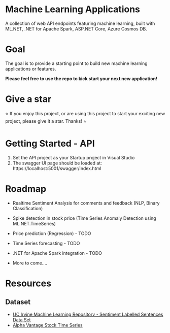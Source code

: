 # Machine Learning Applications
A collection of web API endpoints featuring machine learning, built with ML.NET, .NET for Apache Spark, ASP.NET Core, Azure Cosmos DB. 

# Goal
The goal is to provide a starting point to build new machine learning applications or features. 

**Please feel free to use the repo to kick start your next new application!**

# Give a star
:star: If you enjoy this project, or are using this project to start your exciting new project, please give it a star. Thanks! :star: 

# Getting Started - API
1. Set the API project as your Startup project in Visual Studio
1. The swagger UI page should be loaded at: https://localhost:5001/swagger/index.html

# Roadmap
* Realtime Sentiment Analysis for comments and feedback (NLP, Binary Classification)
* Spike detection in stock price (Time Series Anomaly Detection using ML.NET.TimeSeries)
* Price prediction (Regression) - TODO
* Time Series forecasting - TODO
* .NET for Apache Spark integration - TODO

* More to come....

# Resources
## Dataset
* [UC Irvine Machine Learning Repository - Sentiment Labelled Sentences Data Set](https://archive.ics.uci.edu/ml/datasets/Sentiment+Labelled+Sentences)
* [Alpha Vantage Stock Time Series](https://www.alphavantage.co/documentation/)
